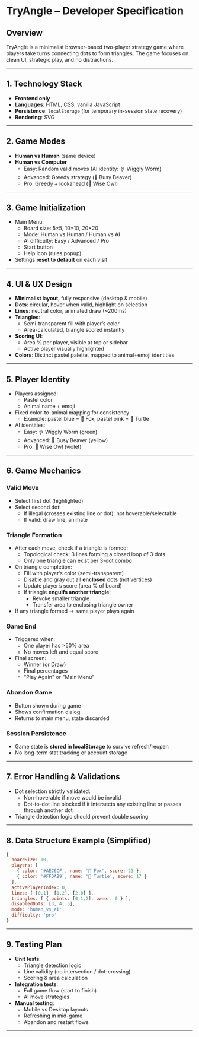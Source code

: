 # TryAngle – Developer Specification

## Overview
TryAngle is a minimalist browser-based two-player strategy game where players take turns connecting dots to form triangles. The game focuses on clean UI, strategic play, and no distractions.

---

## 1. Technology Stack
- **Frontend only**
- **Languages**: HTML, CSS, vanilla JavaScript
- **Persistence**: `localStorage` (for temporary in-session state recovery)
- **Rendering**: SVG

---

## 2. Game Modes
- **Human vs Human** (same device)
- **Human vs Computer**
    - Easy: Random valid moves (AI identity: 🪱 Wiggly Worm)
    - Advanced: Greedy strategy (🦫 Busy Beaver)
    - Pro: Greedy + lookahead (🦉 Wise Owl)

---

## 3. Game Initialization
- Main Menu:
    - Board size: 5×5, 10×10, 20×20
    - Mode: Human vs Human / Human vs AI
    - AI difficulty: Easy / Advanced / Pro
    - Start button
    - Help icon (rules popup)
- Settings **reset to default** on each visit

---

## 4. UI & UX Design
- **Minimalist layout**, fully responsive (desktop & mobile)
- **Dots**: circular, hover when valid, highlight on selection
- **Lines**: neutral color, animated draw (~200ms)
- **Triangles**:
    - Semi-transparent fill with player’s color
    - Area-calculated, triangle scored instantly
- **Scoring UI**:
    - Area % per player, visible at top or sidebar
    - Active player visually highlighted
- **Colors**: Distinct pastel palette, mapped to animal+emoji identities

---

## 5. Player Identity
- Players assigned:
    - Pastel color
    - Animal name + emoji
- Fixed color-to-animal mapping for consistency
    - Example: pastel blue = 🦊 Fox, pastel pink = 🐢 Turtle
- AI identities:
    - Easy: 🪱 Wiggly Worm (green)
    - Advanced: 🦫 Busy Beaver (yellow)
    - Pro: 🦉 Wise Owl (violet)

---

## 6. Game Mechanics
### Valid Move
- Select first dot (highlighted)
- Select second dot:
    - If illegal (crosses existing line or dot): not hoverable/selectable
    - If valid: draw line, animate

### Triangle Formation
- After each move, check if a triangle is formed:
    - Topological check: 3 lines forming a closed loop of 3 dots
    - Only one triangle can exist per 3-dot combo
- On triangle completion:
    - Fill with player’s color (semi-transparent)
    - Disable and gray out all **enclosed** dots (not vertices)
    - Update player’s score (area % of board)
    - If triangle **engulfs another triangle**:
        - Revoke smaller triangle
        - Transfer area to enclosing triangle owner
- If any triangle formed → same player plays again

### Game End
- Triggered when:
    - One player has >50% area
    - No moves left and equal score
- Final screen:
    - Winner (or Draw)
    - Final percentages
    - "Play Again" or "Main Menu"

### Abandon Game
- Button shown during game
- Shows confirmation dialog
- Returns to main menu, state discarded

### Session Persistence
- Game state is **stored in localStorage** to survive refresh/reopen
- No long-term stat tracking or account storage

---

## 7. Error Handling & Validations
- Dot selection strictly validated:
    - Non-hoverable if move would be invalid
    - Dot-to-dot line blocked if it intersects any existing line or passes through another dot
- Triangle detection logic should prevent double scoring

---

## 8. Data Structure Example (Simplified)
```js
{
  boardSize: 10,
  players: [
    { color: '#AEC6CF', name: '🦊 Fox', score: 23 },
    { color: '#FFDAB9', name: '🐢 Turtle', score: 17 }
  ],
  activePlayerIndex: 0,
  lines: [ [0,1], [1,2], [2,0] ],
  triangles: [ { points: [0,1,2], owner: 0 } ],
  disabledDots: [3, 4, 5],
  mode: 'human_vs_ai',
  difficulty: 'pro'
}
```

---

## 9. Testing Plan
- **Unit tests**:
    - Triangle detection logic
    - Line validity (no intersection / dot-crossing)
    - Scoring & area calculation
- **Integration tests**:
    - Full game flow (start to finish)
    - AI move strategies
- **Manual testing**:
    - Mobile vs Desktop layouts
    - Refreshing in mid-game
    - Abandon and restart flows

---
